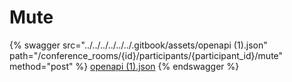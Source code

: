 # Mute

{% swagger src="../../../../../../.gitbook/assets/openapi (1).json" path="/conference_rooms/{id}/participants/{participant_id}/mute" method="post" %}
[openapi (1).json](<../../../../../../.gitbook/assets/openapi (1).json>)
{% endswagger %}
